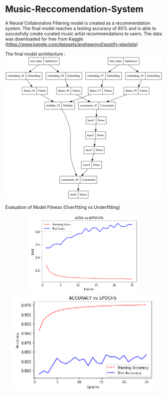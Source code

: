 # Music-Reccomendation-System

A Neural Collaborative Filtering model is created as a recommendation system. The final model reaches a testing accuracy of 85% and 
is able to succesfully create curated music artist recommendations to users. The data was downloaded for free from Kaggle (https://www.kaggle.com/datasets/andrewmvd/spotify-playlists)

The final model architecture :
![alt text](https://github.com/brp221/Music-Reccomendation-System/blob/main/Images/model.png?raw=true)

Evaluation of Model Fitness (Overfitting vs Underfitting)

<p align="center">
  <img src="https://github.com/brp221/Music-Reccomendation-System/blob/main/Images/Loss_Function_.png" width="350" title="hover text">
  <img src="https://github.com/brp221/Music-Reccomendation-System/blob/main/Images/Accuracy_.png" width="450" alt="accessibility text">
</p>
